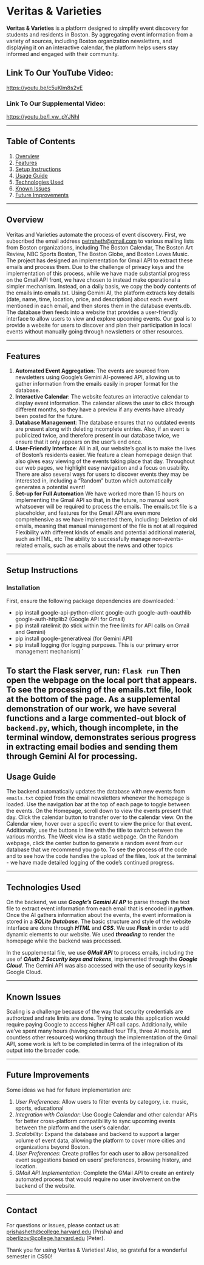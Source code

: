 # Veritas & Varieties

**Veritas & Varieties** is a platform designed to simplify event discovery for students and residents in Boston. By aggregating event information from a variety of sources, including Boston organization newsletters, and displaying it on an interactive calendar, the platform helps users stay informed and engaged with their community.

## Link To Our YouTube Video:
https://youtu.be/c5uKlm8s2vE

### Link To Our Supplemental Video:
https://youtu.be/l_vw_pYJNhI

---
## Table of Contents
1. [Overview](#overview)
2. [Features](#features)
3. [Setup Instructions](#setup-instructions)
4. [Usage Guide](#usage-guide)
5. [Technologies Used](#technologies-used)
6. [Known Issues](#known-issues)
7. [Future Improvements](#future-improvements)

---

## Overview
Veritas and Varieties automate the process of event discovery. First, we subscribed the email address petrsheth@gmail.com to various mailing lists from Boston organizations, including The Boston Calendar, The Boston Art Review, NBC Sports Boston, The Boston Globe, and Boston Loves Music. The project has designed an implementation for Gmail API to extract these emails and process them. Due to the challenge of privacy keys and the implementation of this process, while we have made substantial progress on the Gmail API front, we have chosen to instead make operational a simpler mechanism. Instead, on a daily basis, we copy the body contents of the emails into emails.txt. Using Gemini AI, the platform extracts key details (date, name, time, location, price, and description) about each event mentioned in each email, and then stores them in the database events.db. The database then feeds into a website that provides a user-friendly interface to allow users to view and explore upcoming events. Our goal is to provide a website for users to discover and plan their participation in local events without manually going through newsletters or other resources.

---

## Features
1. **Automated Event Aggregation**: The events are sourced from newsletters using Google’s Gemini AI-powered API, allowing us to gather information from the emails easily in proper format for the database.
2. **Interactive Calendar**: The website features an interactive calendar to display event information. The calendar allows the user to click through different months, so they have a preview if any events have already been posted for the future.
3. **Database Management**: The database ensures that no outdated events are present along with deleting incomplete entries. Also, if an event is publicized twice, and therefore present in our database twice, we ensure that it only appears on the user’s end once.
4. **User-Friendly Interface**: All in all, our website’s goal is to make the lives of Boston’s residents easier. We feature a clean homepage design that also gives easy viewing of the events taking place that day. Throughout our web pages, we highlight easy navigation and a focus on usability. There are also several ways for users to discover events they may be interested in, including a “Random” button which automatically generates a potential event!
5. **Set-up for Full Automation** We have worked more than 15 hours on implementing the Gmail API so that, in the future, no manual work whatsoever will be required to process the emails. The emails.txt file is a placeholder, and features for the Gmail API are even more comprehensive as we have implemented them, including:
Deletion of old emails, meaning that manual management of the file is not at all required
Flexibility with different kinds of emails and potential additional material, such as HTML, etc
The ability to successfully manage non-events-related emails, such as emails about the news and other topics

---
## Setup Instructions

### Installation
First, ensure the following package dependencies are downloaded:
`
- pip install google-api-python-client google-auth google-auth-oauthlib google-auth-httplib2 (Google API for Gmail)
- pip install ratelimit (to stick within the free limits for API calls on Gmail and Gemini)
- pip install google-generativeai (for Gemini API)
- pip install logging (for logging purposes. This is our primary error management mechanism)
`

To start the Flask server, run:
` flask run `
Then open the webpage on the local port that appears.
To see the processing of the emails.txt file, look at the bottom of the page.
As a supplemental demonstration of our work, we have several functions and a large commented-out block of `backend.py`, which, though incomplete, in the terminal window, demonstrates serious progress in extracting email bodies and sending them through Gemini AI for processing.
---
## Usage Guide

The backend automatically updates the database with new events from `emails.txt` copied from the email newsletters whenever the homepage is loaded. Use the navigation bar at the top of each page to toggle between the events. On the Homepage, scroll down to view the events present that day. Click the calendar button to transfer over to the calendar view. On the Calendar view, hover over a specific event to view the price for that event. Additionally, use the buttons in line with the title to switch between the various months. The Week view is a static webpage. On the Random webpage, click the center button to generate a random event from our database that we recommend you go to. To see the process of the code and to see how the code handles the upload of the files, look at the terminal - we have made detailed logging of the code’s continued progress.

---
## Technologies Used

On the backend, we use ***Google’s Gemini AI AP*** to parse through the text file to extract event information from each email that is encoded in ***python***. Once the AI gathers information about the events, the event information is stored in a ***SQLite Database***. The basic structure and style of the website interface are done through ***HTML*** and ***CSS***. We use ***Flask*** in order to add dynamic elements to our website. We used ***threading*** to render the homepage while the backend was processed.

In the supplemental file, we use ***GMail API*** to process emails, including the use of ***OAuth 2 Security keys and tokens***, implemented through the ***Google Cloud***. The Gemini API was also accessed with the use of security keys in Google Cloud.

---
## Known Issues

Scaling is a challenge because of the way that security credentials are authorized and rate limits are done. Trying to scale this application would require paying Google to access higher API call caps. Additionally, while we’ve spent many hours (having consulted four TFs, three AI models, and countless other resources) working through the implementation of the Gmail API, some work is left to be completed in terms of the integration of its output into the broader code.

---
## Future Improvements
Some ideas we had for future implementation are:
1. *User Preferences*: Allow users to filter events by category, i.e. music, sports, educational
2. *Integration with Calendar*: Use Google Calendar and other calendar APIs for better cross-platform compatibility to sync upcoming events between the platform and the user’s calendar.
3. *Scalability*: Expand the database and backend to support a larger volume of event data, allowing the platform to cover more cities and organizations beyond Boston.
4. *User Preferences*: Create profiles for each user to allow personalized event suggestions based on users’ preferences, browsing history, and location.
5. *GMail API Implementation*: Complete the GMail API to create an entirely automated process that would require no user involvement on the backend of the website.

---
## Contact

For questions or issues, please contact us at:
prishasheth@college.harvard.edu (Prisha) and pberlizov@college.harvard.edu (Peter).

Thank you for using Veritas & Varieties! Also, so grateful for a wonderful semester in CS50! 
